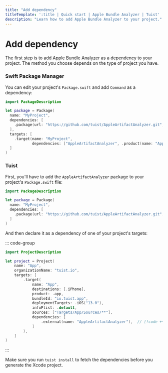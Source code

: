 ```yaml
---
title: "Add dependency"
titleTemplate: ':title | Quick start | Apple Bundle Analyzer | Tuist'
description: "Learn how to add Apple Bundle Analyzer to your project."
---
```


# Add dependency

The first step is to add Apple Bundle Analyzer as a dependency to your project. The method you choose depends on the type of project you have.

### Swift Package Manager

You can edit your project's `Package.swift` and add `Command` as a dependency:

```swift
import PackageDescription

let package = Package(
  name: "MyProject",
  dependencies: [
    .package(url: "https://github.com/tuist/AppleArtifactAnalyzer.git", .upToNextMajor(from: "0.1.0")) // [!code ++]
  ],
  targets: [
    .target(name: "MyProject", 
            dependencies: ["AppleArtifactAnalyzer", .product(name: "AppleArtifactAnalyzer", package: "AppleArtifactAnalyzer")]), // [!code ++]
  ]
)
```

### Tuist

First, you'll have to add the `AppleArtifactAnalyzer` package to your project's `Package.swift` file:

```swift
import PackageDescription

let package = Package(
  name: "MyProject",
  dependencies: [
    .package(url: "https://github.com/tuist/AppleArtifactAnalyzer.git", .upToNextMajor(from: "0.1.0")) // [!code ++]
  ]
)
```

And then declare it as a dependency of one of your project's targets:

::: code-group
```swift [Project.swift]
import ProjectDescription

let project = Project(
    name: "App",
    organizationName: "tuist.io",
    targets: [
        .target(
            name: "App",
            destinations: [.iPhone],
            product: .app,
            bundleId: "io.tuist.app",
            deploymentTargets: .iOS("13.0"),
            infoPlist: .default,
            sources: ["Targets/App/Sources/**"],
            dependencies: [
                .external(name: "AppleArtifactAnalyzer"),  // [!code ++]
            ]
        ),
    ]
)
```
:::

Make sure you run `tuist install` to fetch the dependencies before you generate the Xcode project.